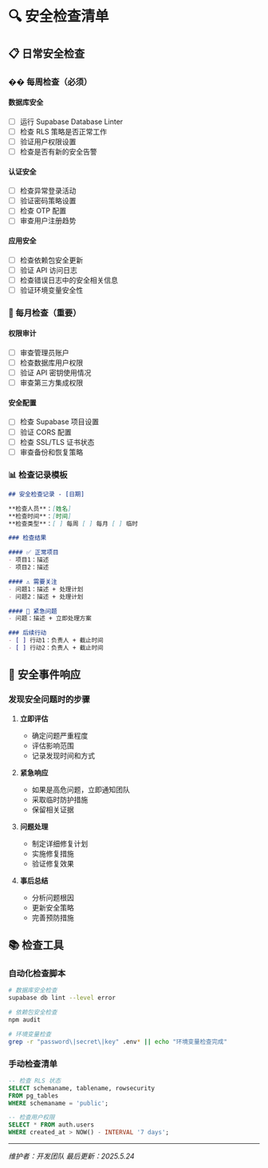 # 🔍 安全检查清单

## 📋 日常安全检查

### �� 每周检查（必须）

#### 数据库安全
- [ ] 运行 Supabase Database Linter
- [ ] 检查 RLS 策略是否正常工作
- [ ] 验证用户权限设置
- [ ] 检查是否有新的安全告警

#### 认证安全
- [ ] 检查异常登录活动
- [ ] 验证密码策略设置
- [ ] 检查 OTP 配置
- [ ] 审查用户注册趋势

#### 应用安全
- [ ] 检查依赖包安全更新
- [ ] 验证 API 访问日志
- [ ] 检查错误日志中的安全相关信息
- [ ] 验证环境变量安全性

### 🔧 每月检查（重要）

#### 权限审计
- [ ] 审查管理员账户
- [ ] 检查数据库用户权限
- [ ] 验证 API 密钥使用情况
- [ ] 审查第三方集成权限

#### 安全配置
- [ ] 检查 Supabase 项目设置
- [ ] 验证 CORS 配置
- [ ] 检查 SSL/TLS 证书状态
- [ ] 审查备份和恢复策略

### 📊 检查记录模板

```markdown
## 安全检查记录 - [日期]

**检查人员**：[姓名]
**检查时间**：[时间]
**检查类型**：[ ] 每周 [ ] 每月 [ ] 临时

### 检查结果

#### ✅ 正常项目
- 项目1：描述
- 项目2：描述

#### ⚠️ 需要关注
- 问题1：描述 + 处理计划
- 问题2：描述 + 处理计划

#### 🚨 紧急问题
- 问题：描述 + 立即处理方案

### 后续行动
- [ ] 行动1：负责人 + 截止时间
- [ ] 行动2：负责人 + 截止时间
```

## 🚨 安全事件响应

### 发现安全问题时的步骤

1. **立即评估**
   - 确定问题严重程度
   - 评估影响范围
   - 记录发现时间和方式

2. **紧急响应**
   - 如果是高危问题，立即通知团队
   - 采取临时防护措施
   - 保留相关证据

3. **问题处理**
   - 制定详细修复计划
   - 实施修复措施
   - 验证修复效果

4. **事后总结**
   - 分析问题根因
   - 更新安全策略
   - 完善预防措施

## 📚 检查工具

### 自动化检查脚本

```bash
# 数据库安全检查
supabase db lint --level error

# 依赖包安全检查
npm audit

# 环境变量检查
grep -r "password\|secret\|key" .env* || echo "环境变量检查完成"
```

### 手动检查清单

```sql
-- 检查 RLS 状态
SELECT schemaname, tablename, rowsecurity 
FROM pg_tables 
WHERE schemaname = 'public';

-- 检查用户权限
SELECT * FROM auth.users 
WHERE created_at > NOW() - INTERVAL '7 days';
```

---
*维护者：开发团队*
*最后更新：2025.5.24*